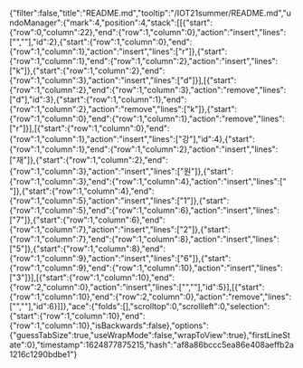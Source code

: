 {"filter":false,"title":"README.md","tooltip":"/IOT21summer/README.md","undoManager":{"mark":4,"position":4,"stack":[[{"start":{"row":0,"column":22},"end":{"row":1,"column":0},"action":"insert","lines":["",""],"id":2},{"start":{"row":1,"column":0},"end":{"row":1,"column":1},"action":"insert","lines":["r"]},{"start":{"row":1,"column":1},"end":{"row":1,"column":2},"action":"insert","lines":["k"]},{"start":{"row":1,"column":2},"end":{"row":1,"column":3},"action":"insert","lines":["d"]}],[{"start":{"row":1,"column":2},"end":{"row":1,"column":3},"action":"remove","lines":["d"],"id":3},{"start":{"row":1,"column":1},"end":{"row":1,"column":2},"action":"remove","lines":["k"]},{"start":{"row":1,"column":0},"end":{"row":1,"column":1},"action":"remove","lines":["r"]}],[{"start":{"row":1,"column":0},"end":{"row":1,"column":1},"action":"insert","lines":["강"],"id":4},{"start":{"row":1,"column":1},"end":{"row":1,"column":2},"action":"insert","lines":["재"]},{"start":{"row":1,"column":2},"end":{"row":1,"column":3},"action":"insert","lines":["원"]},{"start":{"row":1,"column":3},"end":{"row":1,"column":4},"action":"insert","lines":[" "]},{"start":{"row":1,"column":4},"end":{"row":1,"column":5},"action":"insert","lines":["1"]},{"start":{"row":1,"column":5},"end":{"row":1,"column":6},"action":"insert","lines":["7"]},{"start":{"row":1,"column":6},"end":{"row":1,"column":7},"action":"insert","lines":["2"]},{"start":{"row":1,"column":7},"end":{"row":1,"column":8},"action":"insert","lines":["5"]},{"start":{"row":1,"column":8},"end":{"row":1,"column":9},"action":"insert","lines":["6"]},{"start":{"row":1,"column":9},"end":{"row":1,"column":10},"action":"insert","lines":["3"]}],[{"start":{"row":1,"column":10},"end":{"row":2,"column":0},"action":"insert","lines":["",""],"id":5}],[{"start":{"row":1,"column":10},"end":{"row":2,"column":0},"action":"remove","lines":["",""],"id":6}]]},"ace":{"folds":[],"scrolltop":0,"scrollleft":0,"selection":{"start":{"row":1,"column":10},"end":{"row":1,"column":10},"isBackwards":false},"options":{"guessTabSize":true,"useWrapMode":false,"wrapToView":true},"firstLineState":0},"timestamp":1624877875215,"hash":"af8a86bccc5ea86e408aeffb2a1216c1290bdbe1"}